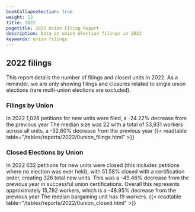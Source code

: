 ```yaml
---
bookCollapseSection: true
weight: 13
title: 2022
pagetitle: 2022 Union Filing Report
description: Data on union election filings in 2022
keywords: union filings
---
```


## 2022 filings

This report details the number of filings and closed units in 2022. As a reminder, we are only showing filings and closures related to single union elections (rare multi-union elections are excluded).

### Filings by Union
In 2022 1,026 petitions for new units were filed, a -24.22% decrease from the previous year The median size was 22 with a total of 53,931 workers across all units, a -32.60% decrease from the previous year
{{< readtable table="/tables/reports/2022/0union_filings.html" >}}

### Closed Elections by Union
In 2022 632 petitions for new units were closed (this includes petitions where no election was ever held), with 51.58% closed with a certification order, creating 326 total new units. This was a -49.46% decrease from the previous year in successful union certifications. Overall this represents approximately 15,782 workers, which is a -48.95% decrease from the previous year The median bargaining unit has 19 workers.
{{< readtable table="/tables/reports/2022/0union_closed.html" >}}
